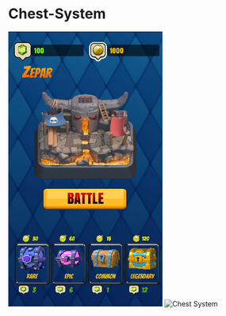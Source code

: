 # Chest-System

![Chest System](https://github.com/Zepar99/Chest-System/blob/main/Chest%20System.PNG)
![Chest System](https://www.youtube.com/watch?v=hjMx8EuyZJ8&ab_channel=BitBionic)
